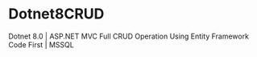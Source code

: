 # Dotnet8CRUD
Dotnet 8.0 | ASP.NET MVC Full CRUD Operation Using Entity Framework Code First | MSSQL

